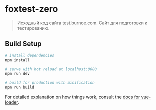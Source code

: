 # foxtest-zero

> Исходный код сайта test.burnoe.com. Сайт для подготовки к тестированию.

## Build Setup

``` bash
# install dependencies
npm install

# serve with hot reload at localhost:8080
npm run dev

# build for production with minification
npm run build
```

For detailed explanation on how things work, consult the [docs for vue-loader](http://vuejs.github.io/vue-loader).
